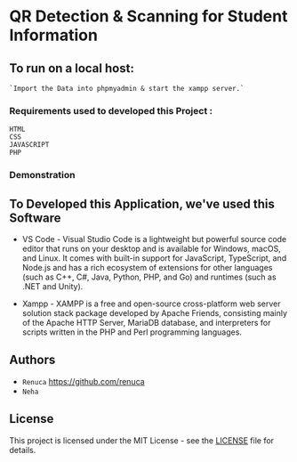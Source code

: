 # QR Detection & Scanning for Student Information

## To run on a local host:

```
`Import the Data into phpmyadmin & start the xampp server.`
```

### Requirements used to developed this Project : 

```
HTML
CSS
JAVASCRIPT
PHP
```
### Demonstration

## To Developed this Application, we've used this Software 
* VS Code - Visual Studio Code is a lightweight but powerful source code editor that runs on your desktop and is available for Windows, macOS, and Linux. It comes with built-in support for JavaScript, TypeScript, and Node.js and has a rich ecosystem of extensions for other languages (such as C++, C#, Java, Python, PHP, and Go) and runtimes (such as .NET and Unity).

* Xampp - XAMPP is a free and open-source cross-platform web server solution stack package developed by Apache Friends, consisting mainly of the Apache HTTP Server, MariaDB database, and interpreters for scripts written in the PHP and Perl programming languages.



## Authors

* `Renuca` https://github.com/renuca
* `Neha` 

## License
This project is licensed under the MIT License - see the <a href = "https://github.com/renuca/Major-Project/blob/main/LICENSE" target="_blank">LICENSE</a> file for details.
